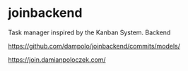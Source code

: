 # joinbackend
Task manager inspired by the Kanban System. Backend

https://github.com/dampolo/joinbackend/commits/models/

https://join.damianpoloczek.com/

